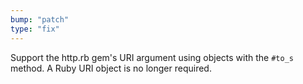 ```yaml
---
bump: "patch"
type: "fix"
---
```


Support the http.rb gem's URI argument using objects with the `#to_s` method. A Ruby URI object is no longer required.
